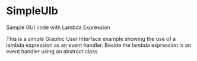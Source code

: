 # SimpleUIb
Sample GUI code with Lambda Expression

This is a simple Graphic User Interface example showing the use of a lambda expression as an event handler. Beside the lambda expression is an event handler using an abstract class
